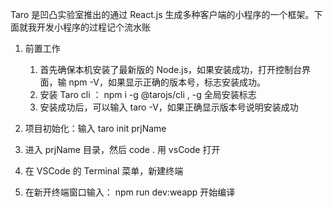 Taro 是凹凸实验室推出的通过 React.js 生成多种客户端的小程序的一个框架。下面就我开发小程序的过程记个流水账

1. 前置工作

   1. 首先确保本机安装了最新版的 Node.js，如果安装成功，打开控制台界面，输 npm -V，如果显示正确的版本号，标志安装成功。
   1. 安装 Taro cli ： npm i -g @tarojs/cli , -g 全局安装标志
   1. 安装成功后，可以输入 taro -V，如果正确显示版本号说明安装成功

1. 项目初始化：输入 taro init prjName
1. 进入 prjName 目录，然后 code . 用 vsCode 打开
1. 在 VSCode 的 Terminal 菜单，新建终端
1. 在新开终端窗口输入： npm run dev:weapp 开始编译
